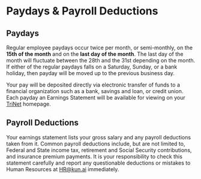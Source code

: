 # Paydays & Payroll Deductions

## Paydays

Regular employee paydays occur twice per month, or semi-monthly, on the **15th of the month** and on the **last day of the month**. The last day of the month will fluctuate between the 28th and the 31st depending on the month. If either of the regular paydays falls on a Saturday, Sunday, or a bank holiday, then payday will be moved up to the previous business day.

Your pay will be deposited directly via electronic transfer of funds to a financial organization such as a bank, savings and loan, or credit union. Each payday an Earnings Statement will be available for viewing on your [TriNet](https://sso.trinet.com/auth/cdcservlet?realm=sw_hrp&RequestID=A1AC439A1DCC028B085484A96A3F8BAB9F679C64D4C9CCF84C796DD3B1BE006C&MajorVersion=1&MinorVersion=0&ProviderID=https%3A%2F%2Ftrinet.hrpassport.com%3A443%2Famagent%3FRealm%3D%2Fsw_hrp&IssueInstant=2019-04-03T13%3A09%3A56Z&goto=https%3A%2F%2Ftrinet.hrpassport.com%2F%3Fampostpreserve%3D920ecd6a-a544-9a48-b54c-8e711a642277) homepage. 

## Payroll Deductions

Your earnings statement lists your gross salary and any payroll deductions taken from it. Common payroll deductions include, but are not limited to, Federal and State income tax, retirement and Social Security contributions, and insurance premium payments. It is your responsibility to check this statement carefully and report any questionable deductions or mistakes to Human Resources at HR@kun.ai immediately.
